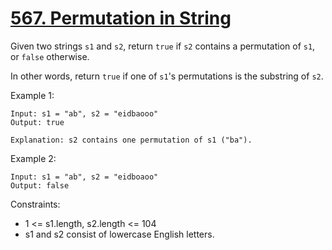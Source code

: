 # [567. Permutation in String](https://leetcode.com/problems/permutation-in-string/)

Given two strings `s1` and `s2`, return `true` if `s2` contains a permutation of `s1`, or `false` otherwise.

In other words, return `true` if one of `s1`'s permutations is the substring of `s2`.

 

Example 1:

    Input: s1 = "ab", s2 = "eidbaooo"
    Output: true

    Explanation: s2 contains one permutation of s1 ("ba").

Example 2:

    Input: s1 = "ab", s2 = "eidboaoo"
    Output: false
 

Constraints:

* 1 <= s1.length, s2.length <= 104
* s1 and s2 consist of lowercase English letters.